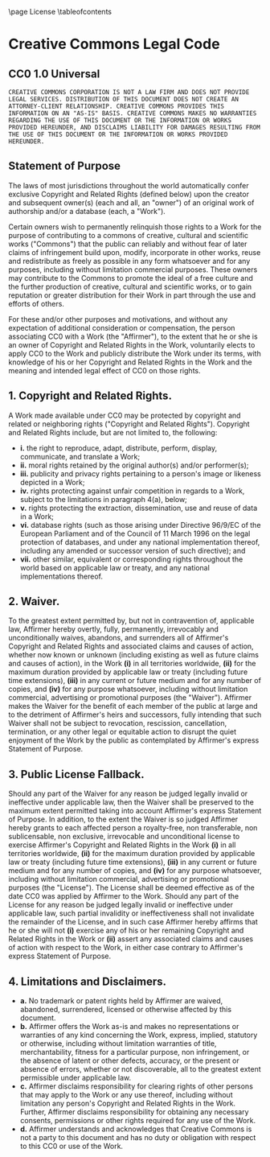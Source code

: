 \page License
\tableofcontents

# Creative Commons Legal Code

## CC0 1.0 Universal

    CREATIVE COMMONS CORPORATION IS NOT A LAW FIRM AND DOES NOT PROVIDE
    LEGAL SERVICES. DISTRIBUTION OF THIS DOCUMENT DOES NOT CREATE AN
    ATTORNEY-CLIENT RELATIONSHIP. CREATIVE COMMONS PROVIDES THIS
    INFORMATION ON AN "AS-IS" BASIS. CREATIVE COMMONS MAKES NO WARRANTIES
    REGARDING THE USE OF THIS DOCUMENT OR THE INFORMATION OR WORKS
    PROVIDED HEREUNDER, AND DISCLAIMS LIABILITY FOR DAMAGES RESULTING FROM
    THE USE OF THIS DOCUMENT OR THE INFORMATION OR WORKS PROVIDED
    HEREUNDER.

## Statement of Purpose

The laws of most jurisdictions throughout the world automatically confer
exclusive Copyright and Related Rights (defined below) upon the creator
and subsequent owner(s) (each and all, an "owner") of an original work of
authorship and/or a database (each, a "Work").

Certain owners wish to permanently relinquish those rights to a Work for
the purpose of contributing to a commons of creative, cultural and
scientific works ("Commons") that the public can reliably and without fear
of later claims of infringement build upon, modify, incorporate in other
works, reuse and redistribute as freely as possible in any form whatsoever
and for any purposes, including without limitation commercial purposes.
These owners may contribute to the Commons to promote the ideal of a free
culture and the further production of creative, cultural and scientific
works, or to gain reputation or greater distribution for their Work in
part through the use and efforts of others.

For these and/or other purposes and motivations, and without any
expectation of additional consideration or compensation, the person
associating CC0 with a Work (the "Affirmer"), to the extent that he or she
is an owner of Copyright and Related Rights in the Work, voluntarily
elects to apply CC0 to the Work and publicly distribute the Work under its
terms, with knowledge of his or her Copyright and Related Rights in the
Work and the meaning and intended legal effect of CC0 on those rights.

## 1. Copyright and Related Rights.

A Work made available under CC0 may be protected by copyright and related
or neighboring rights ("Copyright and Related Rights"). Copyright and
Related Rights include, but are not limited to, the following:

* **i.** the right to reproduce, adapt, distribute, perform, display,
    communicate, and translate a Work;
* **ii.** moral rights retained by the original author(s) and/or performer(s);
* **iii.** publicity and privacy rights pertaining to a person's image or
    likeness depicted in a Work;
* **iv.** rights protecting against unfair competition in regards to a Work,
    subject to the limitations in paragraph 4(a), below;
* **v.** rights protecting the extraction, dissemination, use and reuse of data
    in a Work;
* **vi.** database rights (such as those arising under Directive 96/9/EC of the
    European Parliament and of the Council of 11 March 1996 on the legal
    protection of databases, and under any national implementation
    thereof, including any amended or successor version of such
    directive); and
* **vii.** other similar, equivalent or corresponding rights throughout the
    world based on applicable law or treaty, and any national
    implementations thereof.

## 2. Waiver.

To the greatest extent permitted by, but not in contravention
of, applicable law, Affirmer hereby overtly, fully, permanently,
irrevocably and unconditionally waives, abandons, and surrenders all of
Affirmer's Copyright and Related Rights and associated claims and causes
of action, whether now known or unknown (including existing as well as
future claims and causes of action), in the Work **(i)** in all territories
worldwide, **(ii)** for the maximum duration provided by applicable law or
treaty (including future time extensions), **(iii)** in any current or future
medium and for any number of copies, and **(iv)** for any purpose whatsoever,
including without limitation commercial, advertising or promotional
purposes (the "Waiver"). Affirmer makes the Waiver for the benefit of each
member of the public at large and to the detriment of Affirmer's heirs and
successors, fully intending that such Waiver shall not be subject to
revocation, rescission, cancellation, termination, or any other legal or
equitable action to disrupt the quiet enjoyment of the Work by the public
as contemplated by Affirmer's express Statement of Purpose.

## 3. Public License Fallback.
Should any part of the Waiver for any reason
be judged legally invalid or ineffective under applicable law, then the
Waiver shall be preserved to the maximum extent permitted taking into
account Affirmer's express Statement of Purpose. In addition, to the
extent the Waiver is so judged Affirmer hereby grants to each affected
person a royalty-free, non transferable, non sublicensable, non exclusive,
irrevocable and unconditional license to exercise Affirmer's Copyright and
Related Rights in the Work **(i)** in all territories worldwide, **(ii)** for the
maximum duration provided by applicable law or treaty (including future
time extensions), **(iii)** in any current or future medium and for any number
of copies, and **(iv)** for any purpose whatsoever, including without
limitation commercial, advertising or promotional purposes (the
"License"). The License shall be deemed effective as of the date CC0 was
applied by Affirmer to the Work. Should any part of the License for any
reason be judged legally invalid or ineffective under applicable law, such
partial invalidity or ineffectiveness shall not invalidate the remainder
of the License, and in such case Affirmer hereby affirms that he or she
will not **(i)** exercise any of his or her remaining Copyright and Related
Rights in the Work or **(ii)** assert any associated claims and causes of
action with respect to the Work, in either case contrary to Affirmer's
express Statement of Purpose.

## 4. Limitations and Disclaimers.

* **a.** No trademark or patent rights held by Affirmer are waived, abandoned,
    surrendered, licensed or otherwise affected by this document.
* **b.** Affirmer offers the Work as-is and makes no representations or
    warranties of any kind concerning the Work, express, implied,
    statutory or otherwise, including without limitation warranties of
    title, merchantability, fitness for a particular purpose, non
    infringement, or the absence of latent or other defects, accuracy, or
    the present or absence of errors, whether or not discoverable, all to
    the greatest extent permissible under applicable law.
* **c.** Affirmer disclaims responsibility for clearing rights of other persons
    that may apply to the Work or any use thereof, including without
    limitation any person's Copyright and Related Rights in the Work.
    Further, Affirmer disclaims responsibility for obtaining any necessary
    consents, permissions or other rights required for any use of the
    Work.
* **d.** Affirmer understands and acknowledges that Creative Commons is not a
    party to this document and has no duty or obligation with respect to
    this CC0 or use of the Work.
